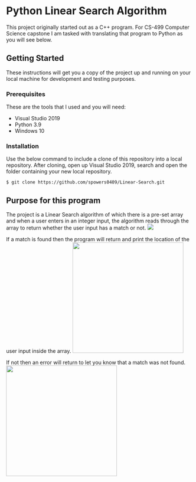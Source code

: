 # Python Linear Search Algorithm

This project originally started out as a C++ program. For CS-499 Computer Science capstone I am tasked with translating that program to Python as you will see below.

## Getting Started

These instructions will get you a copy of the project up and running on your local machine for development and testing purposes.

### Prerequisites

These are the tools that I used and you will need:

* Visual Studio 2019
* Python 3.9 
* Windows 10

### Installation

Use the below command to include a clone of this repository into a local repository. After cloning, open up Visual Studio 2019, search and open the folder containing your new local repository.

```
$ git clone https://github.com/spowers0409/Linear-Search.git
```
<!--
## Usage

A few examples of useful commands and/or tasks.

```
$ First example
$ Second example
$ And keep this in mind
```
-->

## Purpose for this program

The project is a Linear Search algorithm of which there is a pre-set array and when a user enters in an integer input, the algorithm reads through the array to return whether the user input has a match or not. 
<img src="https://user-images.githubusercontent.com/85845285/195986805-05ab9c41-84af-4ce8-a055-516f3250da20.png" >


If a match is found then the program will return and print the location of the user input inside the array. 
<img src="https://user-images.githubusercontent.com/85845285/195986806-2360a830-a9c6-41f6-b781-baa58e1e0804.png" width=300>

If not then an error will return to let you know that a match was not found.                                              
<img src="https://user-images.githubusercontent.com/85845285/195986807-ba06d5a8-e8ec-46e3-bbd7-4991961e522d.png" width=300>


<!--

## Deployment

Additional notes on how to deploy this on a live or release system. Explaining the most important branches, what pipelines they trigger and how to update the database (if anything special).



### Server

* Live:
* Release:
* Development:

### Branches

* Master:
* Feature:
* Bugfix:
* etc...


## If you would like to check out the C++ version of this program, check out the repository below!

* Project folder on server:
* Confluence link:
* Asana board:
* etc...

-->
